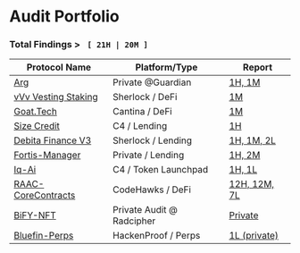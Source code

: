 # Audit Portfolio

### Total Findings >  ` [ 21H | 20M ]`

| Protocol Name                                                                 | Platform/Type          | Report                                          |
|-------------------------------------------------------------------------------|-------------------------|-------------------------------------------------|
| [Arg](https://github.com/GuardianAudits/Arg-PoCs)                            | Private @Guardian       | [1H, 1M](reports/Arg_Audit.pdf)                 |
| [vVv Vesting Staking](https://github.com/sherlock-audit/2024-03-vvv-vesting-staking) | Sherlock / DeFi         | [1M](reports/vvv_Audit.pdf)                 |
| [Goat.Tech](https://cantina.xyz/competitions/f214cf86-cc80-40c0-a70b-e9bb25d7ac80)  | Cantina / DeFi          | [1M](reports/GoatTechAudit.pdf)             |
| [Size Credit](https://github.com/code-423n4/2024-06-size/)                   | C4 / Lending            | [1H](reports/SizeAudit.md)           |
| [Debita Finance V3](https://github.com/sherlock-audit/2024-11-debita-finance-v3) | Sherlock / Lending      | [1H, 1M, 2L](reports/DebitaAudit.md)            |
| [Fortis-Manager](https://github.com/0z/fortis)                               | Private / Lending       | [1H, 2M](reports/FortisManagerAudit.md)         |
| [Iq-Ai](https://github.com/code-423n4/2025-01-iq-ai)                         | C4 / Token Launchpad    | [1H, 1L](reports/IqAudit.md)                    |
| [RAAC-CoreContracts](https://codehawks.cyfrin.io/c/2025-02-raac)            | CodeHawks / DeFi        | [12H, 12M, 7L](reports/RAACAudit.md)             |
| [BiFY-NFT](https://x.com/BIFYOfficial/status/1945508290906956018)            | Private Audit @ Radcipher        | [Private]()             |
| [Bluefin-Perps](https://hackenproof.com/audit-programs/bluefin-perp-audit-contest)            | HackenProof / Perps        | [1L (private)]()             |
